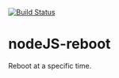 [![Build Status](https://travis-ci.org/RickyVaughn2/nodeJS-reboot.svg?branch=master)](https://travis-ci.org/RickyVaughn2/nodeJS-reboot)

# nodeJS-reboot
Reboot at a specific time.
